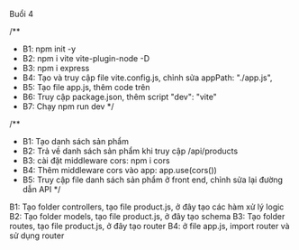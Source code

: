 Buổi 4

/\*\*

- B1: npm init -y
- B2: npm i vite vite-plugin-node -D
- B3: npm i express
- B4: Tạo và truy cập file vite.config.js, chỉnh sửa appPath: "./app.js",
- B5: Tạo file app.js, thêm code trên
- B6: Truy cập package.json, thêm script "dev": "vite"
- B7: Chạy npm run dev
  \*/

/\*\*

- B1: Tạo danh sách sản phẩm
- B2: Trả về danh sách sản phẩm khi truy cập /api/products
- B3: cài đặt middleware cors: npm i cors
- B4: Thêm middleware cors vào app: app.use(cors())
- B5: Truy cập file danh sách sản phẩm ở front end, chỉnh sửa lại đường dẫn API
  \*/

B1: Tạo folder controllers, tạo file product.js, ở đây tạo các hàm xử lý logic
B2: Tạo folder models, tạo file product.js, ở đây tạo schema
B3: Tạo folder routes, tạo file product.js, ở đây tạo router
B4: ở file app.js, import router và sử dụng router
